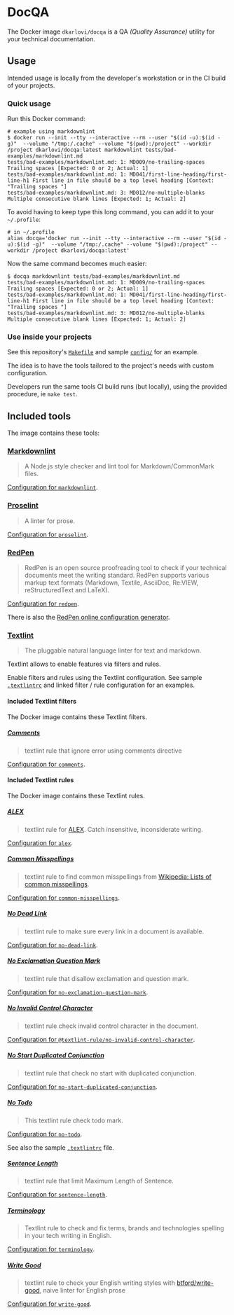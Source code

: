 # DocQA

The Docker image `dkarlovi/docqa` is a QA *(Quality Assurance)* utility for your technical documentation.

## Usage

Intended usage is locally from the developer's workstation or
in the CI build of your projects.

### Quick usage

Run this Docker command:

```text
# example using markdownlint
$ docker run --init --tty --interactive --rm --user "$(id -u):$(id -g)"  --volume "/tmp:/.cache" --volume "$(pwd):/project" --workdir /project dkarlovi/docqa:latest markdownlint tests/bad-examples/markdownlint.md
tests/bad-examples/markdownlint.md: 1: MD009/no-trailing-spaces Trailing spaces [Expected: 0 or 2; Actual: 1]
tests/bad-examples/markdownlint.md: 1: MD041/first-line-heading/first-line-h1 First line in file should be a top level heading [Context: "Trailing spaces "]
tests/bad-examples/markdownlint.md: 3: MD012/no-multiple-blanks Multiple consecutive blank lines [Expected: 1; Actual: 2]
```

To avoid having to keep type this long command, you can add it to your `~/.profile`:

```text
# in ~/.profile
alias docqa='docker run --init --tty --interactive --rm --user "$(id -u):$(id -g)"  --volume "/tmp:/.cache" --volume "$(pwd):/project" --workdir /project dkarlovi/docqa:latest'
```

Now the same command becomes much easier:

```text
$ docqa markdownlint tests/bad-examples/markdownlint.md
tests/bad-examples/markdownlint.md: 1: MD009/no-trailing-spaces Trailing spaces [Expected: 0 or 2; Actual: 1]
tests/bad-examples/markdownlint.md: 1: MD041/first-line-heading/first-line-h1 First line in file should be a top level heading [Context: "Trailing spaces "]
tests/bad-examples/markdownlint.md: 3: MD012/no-multiple-blanks Multiple consecutive blank lines [Expected: 1; Actual: 2]
```

### Use inside your projects

See this repository's [`Makefile`](./../Makefile) and sample [`config/`](../config) for an example.

The idea is to have the tools tailored to the project's needs with custom configuration.

Developers run the same tools CI build runs (but locally), using the provided procedure, ie `make test`.

## Included tools

The image contains these tools:

### [Markdownlint](https://github.com/DavidAnson/markdownlint)

> A Node.js style checker and lint tool for Markdown/CommonMark files.

[Configuration for `markdownlint`](https://github.com/DavidAnson/markdownlint/blob/master/doc/Rules.md).

### [Proselint](http://proselint.com/)

> A linter for prose.

[Configuration for `proselint`](https://github.com/amperser/proselint#checks).
  
### [RedPen](http://redpen.cc/)

> RedPen is an open source proofreading tool to check if your technical documents meet the writing standard. RedPen supports various markup text formats (Markdown, Textile, AsciiDoc, Re:VIEW, reStructuredText and LaTeX).

[Configuration for `redpen`](http://redpen.cc/docs/1.10/index.html#validator).

There is also the [RedPen online configuration generator](http://redpen.herokuapp.com/).

### [Textlint](https://textlint.github.io/)

> The pluggable natural language linter for text and markdown.

Textlint allows to enable features via filters and rules.

Enable filters and rules using the Textlint configuration.
See sample [`.textlintrc`](./../config/textlint/.textlintrc) and linked filter / rule configuration for an examples.

#### Included Textlint filters

The Docker image contains these Textlint filters.

##### [Comments](https://www.npmjs.com/package/textlint-filter-rule-comments)

> textlint rule that ignore error using comments directive

[Configuration for `comments`](https://www.npmjs.com/package/textlint-filter-rule-comments#settings).

#### Included Textlint rules

The Docker image contains these Textlint rules.

##### [ALEX](https://www.npmjs.com/package/textlint-rule-alex)

> textlint rule for [ALEX](https://alexjs.com/). Catch insensitive, inconsiderate writing.

[Configuration for `alex`](https://www.npmjs.com/package/textlint-rule-alex#options).

##### [Common Misspellings](https://www.npmjs.com/package/textlint-rule-common-misspellings)

> textlint rule to find common misspellings from [Wikipedia: Lists of common misspellings](https://en.wikipedia.org/wiki/Wikipedia:Lists_of_common_misspellings/For_machines).

[Configuration for `common-misspellings`](https://www.npmjs.com/package/textlint-rule-common-misspellings#configuration).

##### [No Dead Link](https://www.npmjs.com/package/textlint-rule-no-dead-link)

> textlint rule to make sure every link in a document is available.

[Configuration for `no-dead-link`](https://www.npmjs.com/package/textlint-rule-no-dead-link#options).

##### [No Exclamation Question Mark](https://www.npmjs.com/package/textlint-rule-no-exclamation-question-mark)

> textlint rule that disallow exclamation and question mark.

[Configuration for `no-exclamation-question-mark`](https://www.npmjs.com/package/textlint-rule-no-exclamation-question-mark#options).

##### [No Invalid Control Character](https://www.npmjs.com/package/@textlint-rule/textlint-rule-no-invalid-control-character)

> textlint rule check invalid control character in the document.

[Configuration for `@textlint-rule/no-invalid-control-character`](https://www.npmjs.com/package/@textlint-rule/textlint-rule-no-invalid-control-character#options).

##### [No Start Duplicated Conjunction](https://www.npmjs.com/package/textlint-rule-no-start-duplicated-conjunction)

> textlint rule that check no start with duplicated conjunction.

[Configuration for `no-start-duplicated-conjunction`](https://www.npmjs.com/package/textlint-rule-no-start-duplicated-conjunction#config).

##### [No Todo](https://www.npmjs.com/package/textlint-rule-no-todo)

> This textlint rule check todo mark.

[Configuration for `no-todo`](https://www.npmjs.com/package/textlint-rule-no-todo#usage).

See also the sample [`.textlintrc`](../config/textlint/.textlintrc) file.

##### [Sentence Length](https://www.npmjs.com/package/textlint-rule-sentence-length)

> textlint rule that limit Maximum Length of Sentence.

[Configuration for `sentence-length`](https://www.npmjs.com/package/textlint-rule-sentence-length#options).

##### [Terminology](https://www.npmjs.com/package/textlint-rule-terminology)

> Textlint rule to check and fix terms, brands and technologies spelling in your tech writing in English.

[Configuration for `terminology`](https://www.npmjs.com/package/textlint-rule-terminology#configuration).

##### [Write Good](https://www.npmjs.com/package/textlint-rule-write-good)

> textlint rule to check your English writing styles with [btford/write-good](https://github.com/btford/write-good), naive linter for English prose

[Configuration for `write-good`](https://www.npmjs.com/package/textlint-rule-write-good#options).
